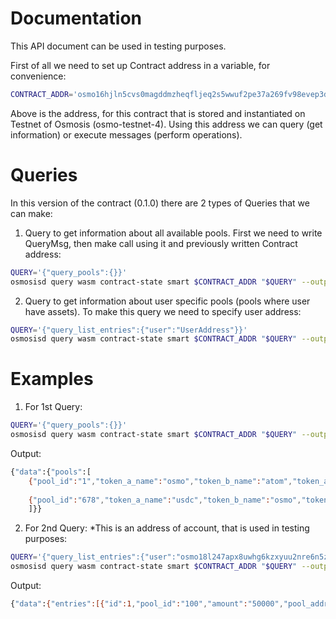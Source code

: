 # Documentation

This API document can be used in testing purposes.

First of all we need to set up Contract address in a variable, for convenience:

```sh
CONTRACT_ADDR='osmo16hjln5cvs0magddmzheqfljeq2s5wwuf2pe37a269fv98evep3dq6tj246'
```
Above is the address, for this contract that is stored and instantiated on Testnet of Osmosis (osmo-testnet-4).
Using this address we can query (get information) or execute messages (perform operations).

# Queries
In this version of the contract (0.1.0) there are 2 types of Queries that we can make:

1) Query to get information about all available pools.
First we need to write QueryMsg, then make call using it and previously written Contract address:

```sh
QUERY='{"query_pools":{}}'
osmosisd query wasm contract-state smart $CONTRACT_ADDR "$QUERY" --output json
```

2) Query to get information about user specific pools (pools where user have assets).
To make this query we need to specify user address:

```sh
QUERY='{"query_list_entries":{"user":"UserAddress"}}'
osmosisd query wasm contract-state smart $CONTRACT_ADDR "$QUERY" --output json
```

# Examples

1) For 1st Query:

```sh
QUERY='{"query_pools":{}}'
osmosisd query wasm contract-state smart $CONTRACT_ADDR "$QUERY" --output json
```

Output:

```sh
{"data":{"pools":[
    {"pool_id":"1","token_a_name":"osmo","token_b_name":"atom","token_a_addr":"0x818618433dff975f934cb85c35f8768d8ecec870","token_b_addr":"0x0eb3a705fc54725037cc9e008bdede697f62f335","apr":"19.81","apy":"43.15","daily_apr":"0.0983","tvl":"54201.13","converted_tvl":"54201.14","reward_coin":["osmo18l247apx8uwhg6kzxyuu2nre6n5zkpfate55pf"]},
    
    {"pool_id":"678","token_a_name":"usdc","token_b_name":"osmo","token_a_addr":"0x818618433dff975f934cb85c35f8768d8ecec870","token_b_addr":"0x0eb3a705fc54725037cc9e008bdede697f62f335","apr":"44.56","apy":"120.15","daily_apr":"2.983","tvl":"24501.13","converted_tvl":"24501.14","reward_coin":["osmo18l247apx8uwhg6kzxyuu2nre6n5zkpfate55pf"]}
    ]}}
```

2) For 2nd Query:
*This is an address of account, that is used in testing purposes:

```sh
QUERY='{"query_list_entries":{"user":"osmo18l247apx8uwhg6kzxyuu2nre6n5zkpfate55pf"}}'
osmosisd query wasm contract-state smart $CONTRACT_ADDR "$QUERY" --output json
```

Output:

```sh
{"data":{"entries":[{"id":1,"pool_id":"100","amount":"50000","pool_addr":"osmo100"},{"id":2,"pool_id":"101","amount":"45000","pool_addr":"osmo101"}]}}
```  